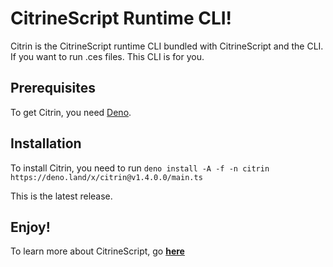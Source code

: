 # CitrineScript Runtime CLI!

Citrin is the CitrineScript runtime CLI bundled with CitrineScript and the CLI. If you want to run .ces files. This CLI is for you.

## Prerequisites

To get Citrin, you need [Deno](https://deno.land/).

## Installation

To install Citrin, you need to run ``deno install -A -f -n citrin https://deno.land/x/citrin@v1.4.0.0/main.ts``

This is the latest release.

## Enjoy!

To learn more about CitrineScript, go **[here](https://citrine.geodax.ca/)**